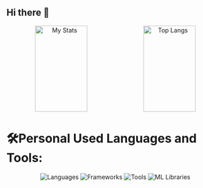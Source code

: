 ## Hi there 👋
<div align="center">
  <img alt="My Stats" width="49%"  height="200px" src="https://github-readme-stats.vercel.app/api?username=alibelhrak">
  <img alt="Top Langs" width="49%"  height="200px" src="https://github-readme-stats.vercel.app/api/top-langs/?username=nightitachi&layout=compact">
</div>



# 🛠Personal Used Languages and Tools:

<div align="center">
  <img src="https://skillicons.dev/icons?i=html,css,javascript,typescript,python,java,c,php" alt="Languages" />
  <img src="https://skillicons.dev/icons?i=react,angular,express" alt="Frameworks" />
  <img src="https://skillicons.dev/icons?i=intellij,git,github,bootstrap,mysql,mongodb,nodejs" alt="Tools" />
  <img src="https://skillicons.dev/icons?i=tensorflow,keras,matplotlib,seaborn" alt="ML Libraries" />
</div>

<!--
**nightitachi/nightitachi** is a ✨ _special_ ✨ repository because its `README.md` (this file) appears on your GitHub profile.

Here are some ideas to get you started:

- 🔭 I’m currently working on ...
- 🌱 I’m currently learning ...
- 👯 I’m looking to collaborate on ...
- 🤔 I’m looking for help with ...
- 💬 Ask me about ...
- 📫 How to reach me: ...
- 😄 Pronouns: ...
- ⚡ Fun fact: ...
-->
